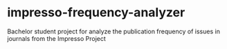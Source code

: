 # impresso-frequency-analyzer
Bachelor student project for analyze the publication frequency of issues in journals from the Impresso Project
